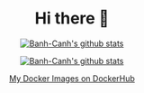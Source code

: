 

<h1 align="center">Hi there 👋</h1>

<p align="center">
  <a href="https://github.com/Banh-Canh"><img src=https://github-readme-stats.vercel.app/api/?username=Banh-Canh&show_owner&count_private=true" alt="Banh-Canh's github stats"></a>
</p>

<p align="center">
  <a href="https://github.com/Banh-Canh"><img src="https://github-readme-stats.vercel.app/api/top-langs/?username=Banh-Canh&langs_count=10&hide=html,autohotkey,papyrus" alt="Banh-Canh's github stats"></a>
</p>

<p align="center">
  <a href="https://hub.docker.com/u/banhcanh">My Docker Images on DockerHub</a>
</p>

<!--
### Hi there 👋
**Banh-Canh/Banh-Canh** is a ✨ _special_ ✨ repository because its `README.md` (this file) appears on your GitHub profile.

Here are some ideas to get you started:

- 🔭 I’m currently working on ...
- 🌱 I’m currently learning ...
- 👯 I’m looking to collaborate on ...
- 🤔 I’m looking for help with ...
- 💬 Ask me about ...
- 📫 How to reach me: ...
- 😄 Pronouns: ...
- ⚡ Fun fact: ...
-->
